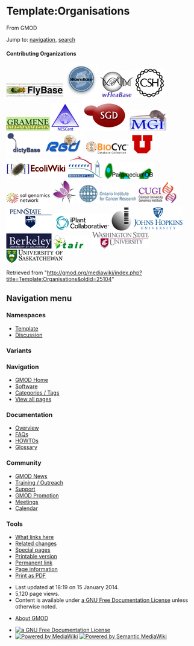<div id="mw-page-base" class="noprint">

</div>

<div id="mw-head-base" class="noprint">

</div>

<div id="content" class="mw-body" role="main">

<span id="top"></span>

<div id="mw-js-message" style="display:none;">

</div>



# <span dir="auto">Template:Organisations</span>

<div id="bodyContent">

<div id="siteSub">

From GMOD

</div>

<div id="contentSub">

</div>

<div id="jump-to-nav" class="mw-jump">

Jump to: [navigation](#mw-navigation), [search](#p-search)

</div>

<div id="mw-content-text" class="mw-content-ltr" lang="en" dir="ltr">

#### <span id="Contributing_Organizations" class="mw-headline">Contributing Organizations</span>

<div class="imagecloud C">

<a href="http://www.flybase.org/" rel="nofollow" title="FlyBase"><img
src="../mediawiki/images/3/38/FlyBaseMainPageIcon.png" width="151"
height="37" alt="FlyBase" /></a>
<a href="http://www.wormbase.org/" rel="nofollow" title="WormBase"><img
src="../mediawiki/images/9/9d/Wdb_small.gif" width="89" height="89"
alt="WormBase" /></a>
<a href="http://wfleabase.org/" rel="nofollow" title="wFleaBase"><img
src="../mediawiki/images/1/15/WFleaBaseMainPageIcon.png" width="91"
height="68" alt="wFleaBase" /></a>
<a href="http://www.cshl.edu/" rel="nofollow" title="CSHL"><img
src="../mediawiki/images/2/24/CSHL_Logo75x75.gif" width="75" height="75"
alt="CSHL" /></a>
<a href="http://www.gramene.org/" rel="nofollow" title="Gramene"><img
src="../mediawiki/images/4/49/GrameneMainPageIcon.jpg" width="115"
height="37" alt="Gramene" /></a>
<a href="http://www.nescent.org/" rel="nofollow" title="NESCent"><img
src="../mediawiki/images/c/c7/NESCentMainPageIcon.png" width="75"
height="72" alt="NESCent" /></a>
<a href="http://www.yeastgenome.org/" rel="nofollow" title="SGD"><img
src="../mediawiki/images/0/0a/SGD-logo.png" width="126" height="86"
alt="SGD" /></a>
<a href="http://www.informatics.jax.org/" rel="nofollow"
title="MGI"><img src="../mediawiki/images/4/4f/MgiMainPageLogo.jpg"
width="100" height="57" alt="MGI" /></a>
<a href="http://dictybase.org/" rel="nofollow" title="DictyBase"><img
src="../mediawiki/images/a/a8/DictyMainPageLogo.png" width="93"
height="60" alt="DictyBase" /></a>
<a href="http://rgd.mcw.edu/" rel="nofollow" title="RGD"><img
src="../mediawiki/images/7/73/RgdRatLogo.png" width="108" height="60"
alt="RGD" /></a>
<a href="http://www.biocyc.org/" rel="nofollow" title="BioCyc"><img
src="../mediawiki/images/8/8f/BioCycMainPageLogo.gif" width="118"
height="37" alt="BioCyc" /></a>
<a href="http://www.genetics.utah.edu/" rel="nofollow"
title="University of Utah"><img
src="../mediawiki/images/thumb/a/a5/UtahLogoU75.png/60px-UtahLogoU75.png"
srcset="../mediawiki/images/a/a5/UtahLogoU75.png 1.5x, ../mediawiki/images/a/a5/UtahLogoU75.png 2x"
width="60" height="55" alt="University of Utah" /></a>
<a href="http://ecoliwiki.net/" rel="nofollow" title="EcoliWiki"><img
src="../mediawiki/images/e/ed/Ecoliwiki.png" width="158" height="53"
alt="EcoliWiki" /></a> <a href="http://berkeleybop.org/" rel="nofollow"
title="Berkeley Lab"><img
src="../mediawiki/images/thumb/6/61/Lbl_logo.png/95px-Lbl_logo.png"
srcset="../mediawiki/images/6/61/Lbl_logo.png 1.5x, ../mediawiki/images/6/61/Lbl_logo.png 2x"
width="95" height="61" alt="Berkeley Lab" /></a>
<a href="http://paramecium.cgm.cnrs-gif.fr/" rel="nofollow"
title="ParameciumDB"><img
src="../mediawiki/images/2/24/ParameciumDBIcon133x42.png" width="133"
height="42" alt="ParameciumDB" /></a>
<a href="http://solgenomics.net//" rel="nofollow" title="SGN"><img
src="../mediawiki/images/8/82/Sgn_small_tag.png" width="116" height="28"
alt="SGN" /></a>
<a href="http://www.flymine.org/" rel="nofollow" title="FlyMine"><img
src="../mediawiki/images/thumb/9/94/FlyMineLogo.png/65px-FlyMineLogo.png"
srcset="../mediawiki/images/9/94/FlyMineLogo.png 1.5x, ../mediawiki/images/9/94/FlyMineLogo.png 2x"
width="65" height="62" alt="FlyMine" /></a>
<a href="http://oicr.on.ca/" rel="nofollow" title="OICR"><img
src="../mediawiki/images/4/4c/OICRlogo.png" width="158" height="53"
alt="OICR" /></a>
<a href="http://www.genome.clemson.edu/" rel="nofollow"
title="CUGI"><img src="../mediawiki/images/0/01/CUGILogoHomePage.png"
width="100" height="57" alt="CUGI" /></a>
<a href="http://galaxyproject.org/" rel="nofollow"
title="Penn State University"><img
src="../mediawiki/images/8/83/PennState.gif" width="121" height="70"
alt="Penn State University" /></a>
<a href="http://iplantcollaborative.org/" rel="nofollow"
title="iPlant"><img
src="../mediawiki/images/4/4e/IPlant_Logo_Trans_Small.png" width="150"
height="46" alt="iPlant" /></a>
<a href="http://cgb.indiana.edu/" rel="nofollow"
title="Center for Genomics and Bioinformatics"><img
src="../mediawiki/images/thumb/3/31/Cgb-logo-transparent.png/55px-Cgb-logo-transparent.png"
srcset="../mediawiki/images/thumb/3/31/Cgb-logo-transparent.png/83px-Cgb-logo-transparent.png 1.5x, ../mediawiki/images/thumb/3/31/Cgb-logo-transparent.png/110px-Cgb-logo-transparent.png 2x"
width="55" height="63"
alt="Center for Genomics and Bioinformatics" /></a>
<a href="http://galaxyproject.org" rel="nofollow"
title="Johns Hopkins University"><img
src="../mediawiki/images/thumb/7/7d/JohnsHopkinsLogo.png/130px-JohnsHopkinsLogo.png"
srcset="../mediawiki/images/thumb/7/7d/JohnsHopkinsLogo.png/195px-JohnsHopkinsLogo.png 1.5x, ../mediawiki/images/thumb/7/7d/JohnsHopkinsLogo.png/260px-JohnsHopkinsLogo.png 2x"
width="130" height="66" alt="Johns Hopkins University" /></a>
<a href="http://berkeley.edu/" rel="nofollow"
title="University of California Berkeley"><img
src="../mediawiki/images/thumb/f/f6/Berkeley-text.png/120px-Berkeley-text.png"
srcset="../mediawiki/images/thumb/f/f6/Berkeley-text.png/180px-Berkeley-text.png 1.5x, ../mediawiki/images/f/f6/Berkeley-text.png 2x"
width="120" height="40" alt="University of California Berkeley" /></a>
<a href="http://www.arabidopsis.org/" rel="nofollow" title="TAIR"><img
src="../mediawiki/images/7/7c/TAIR_logo.gif" width="100" height="35"
alt="TAIR" /></a> <a href="http://www.bioinfo.wsu.edu/" rel="nofollow"
title="Washington State University"><img
src="../mediawiki/images/a/ab/150px-WSULogo.png" width="150" height="44"
alt="Washington State University" /></a>
<a href="http://www.usask.ca/" rel="nofollow"
title="University of Saskatchewan"><img
src="../mediawiki/images/5/58/150px-USLogo.png" width="150" height="35"
alt="University of Saskatchewan" /></a>

</div>

</div>

<div class="printfooter">

Retrieved from
"<http://gmod.org/mediawiki/index.php?title=Template:Organisations&oldid=25104>"

</div>

<div id="catlinks" class="catlinks catlinks-allhidden">

</div>

<div class="visualClear">

</div>

</div>

</div>

<div id="mw-navigation">

## Navigation menu

<div id="mw-head">



<div id="left-navigation">

<div id="p-namespaces" class="vectorTabs" role="navigation"
aria-labelledby="p-namespaces-label">

### Namespaces

- <span id="ca-nstab-template"><a href="Template:Organisations" accesskey="c"
  title="View the template [c]">Template</a></span>
- <span id="ca-talk"><a
  href="http://gmod.org/mediawiki/index.php?title=Template_talk:Organisations&amp;action=edit&amp;redlink=1"
  accesskey="t"
  title="Discussion about the content page [t]">Discussion</a></span>

</div>

<div id="p-variants" class="vectorMenu emptyPortlet" role="navigation"
aria-labelledby="p-variants-label">

### 

### Variants[](#)

<div class="menu">

</div>

</div>

</div>

<div id="right-navigation">





</div>



</div>

</div>

</div>

<div id="mw-panel">

<div id="p-logo" role="banner">

<a href="Main_Page"
style="background-image: url(../images/GMOD-cogs.png);"
title="Visit the main page"></a>

</div>

<div id="p-Navigation" class="portal" role="navigation"
aria-labelledby="p-Navigation-label">

### Navigation

<div class="body">

- <span id="n-GMOD-Home">[GMOD Home](Main_Page)</span>
- <span id="n-Software">[Software](GMOD_Components)</span>
- <span id="n-Categories-.2F-Tags">[Categories /
  Tags](Categories)</span>
- <span id="n-View-all-pages">[View all pages](Special:AllPages)</span>

</div>

</div>

<div id="p-Documentation" class="portal" role="navigation"
aria-labelledby="p-Documentation-label">

### Documentation

<div class="body">

- <span id="n-Overview">[Overview](Overview)</span>
- <span id="n-FAQs">[FAQs](Category:FAQ)</span>
- <span id="n-HOWTOs">[HOWTOs](Category:HOWTO)</span>
- <span id="n-Glossary">[Glossary](Glossary)</span>

</div>

</div>

<div id="p-Community" class="portal" role="navigation"
aria-labelledby="p-Community-label">

### Community

<div class="body">

- <span id="n-GMOD-News">[GMOD News](GMOD_News)</span>
- <span id="n-Training-.2F-Outreach">[Training /
  Outreach](Training_and_Outreach)</span>
- <span id="n-Support">[Support](Support)</span>
- <span id="n-GMOD-Promotion">[GMOD Promotion](GMOD_Promotion)</span>
- <span id="n-Meetings">[Meetings](Meetings)</span>
- <span id="n-Calendar">[Calendar](Calendar)</span>

</div>

</div>

<div id="p-tb" class="portal" role="navigation"
aria-labelledby="p-tb-label">

### Tools

<div class="body">

- <span id="t-whatlinkshere"><a href="Special:WhatLinksHere/Template:Organisations" accesskey="j"
  title="A list of all wiki pages that link here [j]">What links here</a></span>
- <span id="t-recentchangeslinked"><a href="Special:RecentChangesLinked/Template:Organisations"
  accesskey="k"
  title="Recent changes in pages linked from this page [k]">Related
  changes</a></span>
- <span id="t-specialpages"><a href="Special:SpecialPages" accesskey="q"
  title="A list of all special pages [q]">Special pages</a></span>
- <span id="t-print"><a
  href="http://gmod.org/mediawiki/index.php?title=Template:Organisations&amp;printable=yes"
  rel="alternate" accesskey="p"
  title="Printable version of this page [p]">Printable version</a></span>
- <span id="t-permalink">[Permanent
  link](http://gmod.org/mediawiki/index.php?title=Template:Organisations&oldid=25104 "Permanent link to this revision of the page")</span>
- <span id="t-info">[Page
  information](http://gmod.org/mediawiki/index.php?title=Template:Organisations&action=info)</span>
- <span id="t-pdf">[Print as
  PDF](http://gmod.org/mediawiki/index.php?title=Special:PdfPrint&page=Template:Organisations)</span>

</div>

</div>

</div>

</div>

<div id="footer" role="contentinfo">

- <span id="footer-info-lastmod">Last updated at 18:19 on 15 January
  2014.</span>
- <span id="footer-info-viewcount">5,120 page views.</span>
- <span id="footer-info-copyright">Content is available under
  <a href="http://www.gnu.org/licenses/fdl-1.3.html" class="external"
  rel="nofollow">a GNU Free Documentation License</a> unless otherwise
  noted.</span>

<!-- -->

- <span id="footer-places-about">[About
  GMOD](GMOD:About "GMOD:About")</span>

<!-- -->

- <span id="footer-copyrightico">[<img src="http://www.gnu.org/graphics/gfdl-logo-small.png" width="88"
  height="31" alt="a GNU Free Documentation License" />](http://www.gnu.org/licenses/fdl-1.3.html)</span>
- <span id="footer-poweredbyico">[<img
  src="../mediawiki/skins/common/images/poweredby_mediawiki_88x31.png"
  width="88" height="31" alt="Powered by MediaWiki" />](http://www.mediawiki.org/)
  [<img
  src="../mediawiki/extensions/SemanticMediaWiki/resources/images/smw_button.png"
  width="88" height="31" alt="Powered by Semantic MediaWiki" />](https://www.semantic-mediawiki.org/wiki/Semantic_MediaWiki)</span>

<div style="clear:both">

</div>

</div>
